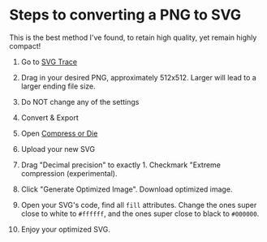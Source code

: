 # Steps to converting a PNG to SVG #

This is the best method I've found, to retain high quality, yet remain highly compact!

1. Go to [SVG Trace](https://svgtrace.com/png-to-svg)

2. Drag in your desired PNG, approximately 512x512. Larger will lead to a larger ending file size.

3. Do NOT change any of the settings

4. Convert & Export

5. Open [Compress or Die](https://compress-or-die.com/svg)

6. Upload your new SVG

7. Drag "Decimal precision" to exactly 1. Checkmark "Extreme compression (experimental). 

8. Click "Generate Optimized Image". Download optimized image.

9. Open your SVG's code, find all `fill` attributes. Change the ones super close to white to `#ffffff`, and the ones super close to black to `#000000`.

9. Enjoy your optimized SVG.